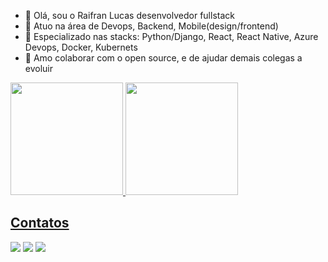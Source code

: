 - 👋 Olá, sou o Raifran Lucas desenvolvedor fullstack
- 👀 Atuo na área de Devops, Backend, Mobile(design/frontend)
- 🌱 Especializado nas stacks: Python/Django, React, React Native, Azure Devops, Docker, Kubernets
- 💞️ Amo colaborar com o open source, e de ajudar demais colegas a evoluir

<div>
<a href="https://github.com/raifran1">
<img height="180em" src="https://github-readme-stats.vercel.app/api/top-langs/?username=raifran1&layout=compact&langs_count=7&theme=radical"/>
<img height="180em" src="https://github-readme-stats.vercel.app/api?username=raifran1&show_icons=true&theme=radical&include_all_commits=true&count_private=true"/>
</div>

## Contatos 

<div>
<a href="https://instagram.com/raifranlucas.dev" target="_blank"><img src="https://img.shields.io/badge/-Instagram-%23E4405F?style=for-the-badge&logo=instagram&logoColor=white" target="_blank"></a>
<a href = "mailto:raifranlucas@outlook.com"><img src="https://img.shields.io/badge/Gmail-D14836?style=for-the-badge&logo=gmail&logoColor=white" target="_blank"></a>
<a href="https://www.linkedin.com/in/raifranlucas" target="_blank"><img src="https://img.shields.io/badge/-LinkedIn-%230077B5?style=for-the-badge&logo=linkedin&logoColor=white" target="_blank"></a>   
</div>
